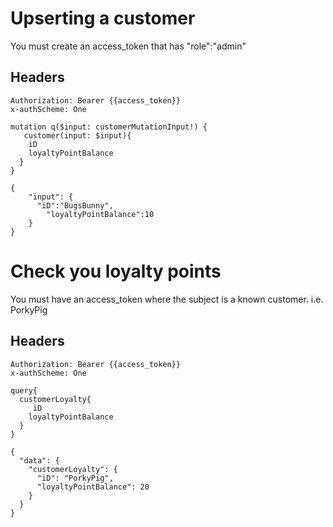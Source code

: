 # Upserting a customer
You must create an access_token that has "role":"admin"  
## Headers
```
Authorization: Bearer {{access_token}}
x-authScheme: One
```
```
mutation q($input: customerMutationInput!) {
   customer(input: $input){
    iD
    loyaltyPointBalance
  }
}
```
```
{
    "input": {
      "iD":"BugsBunny",
        "loyaltyPointBalance":10
    }
}
```

# Check you loyalty points
You must have an access_token where the subject is a known customer.  i.e. PorkyPig  
## Headers
```
Authorization: Bearer {{access_token}}
x-authScheme: One
```
```
query{
  customerLoyalty{
     iD
    loyaltyPointBalance
  }
}
```
```
{
  "data": {
    "customerLoyalty": {
      "iD": "PorkyPig",
      "loyaltyPointBalance": 20
    }
  }
}
```

